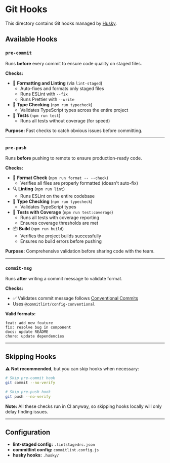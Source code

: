# Git Hooks

This directory contains Git hooks managed by [Husky](https://typicode.github.io/husky/).

## Available Hooks

### `pre-commit`

Runs **before** every commit to ensure code quality on staged files.

**Checks:**

- 📝 **Formatting and Linting** (via `lint-staged`)
  - Auto-fixes and formats only staged files
  - Runs ESLint with `--fix`
  - Runs Prettier with `--write`
- 🔷 **Type Checking** (`npm run typecheck`)
  - Validates TypeScript types across the entire project
- 🧪 **Tests** (`npm run test`)
  - Runs all tests without coverage (for speed)

**Purpose:** Fast checks to catch obvious issues before committing.

---

### `pre-push`

Runs **before** pushing to remote to ensure production-ready code.

**Checks:**

- 📝 **Format Check** (`npm run format -- --check`)
  - Verifies all files are properly formatted (doesn't auto-fix)
- 🔍 **Linting** (`npm run lint`)
  - Runs ESLint on the entire codebase
- 🔷 **Type Checking** (`npm run typecheck`)
  - Validates TypeScript types
- 🧪 **Tests with Coverage** (`npm run test:coverage`)
  - Runs all tests with coverage reporting
  - Ensures coverage thresholds are met
- 📦 **Build** (`npm run build`)
  - Verifies the project builds successfully
  - Ensures no build errors before pushing

**Purpose:** Comprehensive validation before sharing code with the team.

---

### `commit-msg`

Runs **after** writing a commit message to validate format.

**Checks:**

- ✅ Validates commit message follows [Conventional Commits](https://www.conventionalcommits.org/)
- Uses `@commitlint/config-conventional`

**Valid formats:**

```
feat: add new feature
fix: resolve bug in component
docs: update README
chore: update dependencies
```

---

## Skipping Hooks

⚠️ **Not recommended**, but you can skip hooks when necessary:

```bash
# Skip pre-commit hook
git commit --no-verify

# Skip pre-push hook
git push --no-verify
```

**Note:** All these checks run in CI anyway, so skipping hooks locally will only delay finding issues.

---

## Configuration

- **lint-staged config:** `.lintstagedrc.json`
- **commitlint config:** `commitlint.config.js`
- **husky hooks:** `.husky/`
